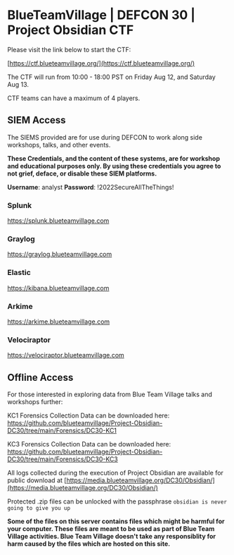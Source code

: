 # BlueTeamVillage | DEFCON 30 | Project Obsidian CTF

Please visit the link below to start the CTF:

[https://ctf.blueteamvillage.org/](https://ctf.blueteamvillage.org/)

The CTF will run from 10:00 - 18:00 PST on Friday Aug 12, and Saturday Aug 13.

CTF teams can have a maximum of 4 players.

## SIEM Access

The SIEMS provided are for use during DEFCON to work along side workshops, talks, and other events.

**These Credentials, and the content of these systems, are for workshop and educational purposes only.  By using these credentials you agree to not grief, deface, or disable these SIEM platforms.**

**Username**:  analyst
**Password**: !2022SecureAllTheThings!

### Splunk 
https://splunk.blueteamvillage.com

### Graylog
https://graylog.blueteamvillage.com

### Elastic
https://kibana.blueteamvillage.com

### Arkime
https://arkime.blueteamvillage.com

### Velociraptor
https://velociraptor.blueteamvillage.com

## Offline Access

For those interested in exploring data from Blue Team Village talks and workshops further:

KC1 Forensics Collection Data can be downloaded here:
https://github.com/blueteamvillage/Project-Obsidian-DC30/tree/main/Forensics/DC30-KC1

KC3 Forensics Collection Data can be downloaded here:
https://github.com/blueteamvillage/Project-Obsidian-DC30/tree/main/Forensics/DC30-KC3

All logs collected during the execution of Project Obsidian are available for public download at [https://media.blueteamvillage.org/DC30/Obsidian/](https://media.blueteamvillage.org/DC30/Obsidian/)

Protected .zip files can be unlocked with the passphrase `obsidian is never going to give you up`

**Some of the files on this server contains files which might be harmful for your computer. These files are meant to be used as part of Blue Team Village activities. Blue Team Village doesn't take any responsiblity for harm caused by the files which are hosted on this site.**
